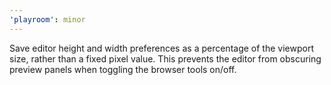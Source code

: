 ```yaml
---
'playroom': minor
---
```


Save editor height and width preferences as a percentage of the viewport size, rather than a fixed pixel value.
This prevents the editor from obscuring preview panels when toggling the browser tools on/off.
